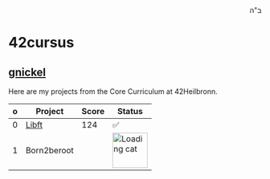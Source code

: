 <div style="text-align: right"> ב"ה </div>

# 42cursus

## [gnickel](https://profile.intra.42.fr/)

Here are my projects from the Core Curriculum at 42Heilbronn.

| o | Project | Score | Status |
| --- | --- | --- | --- |
| 0 | [Libft](https://github.com/mc-gaybriel/42cursus/tree/main/0.0-Libft) | 124 | ✅ |
| 1 | Born2beroot | | <img src="https://media.tenor.com/RVvnVPK-6dcAAAAC/reload-cat.gif)https://media.tenor.com/RVvnVPK-6dcAAAAC/reload-cat.gif" alt="Loading cat" width="70" /> |
